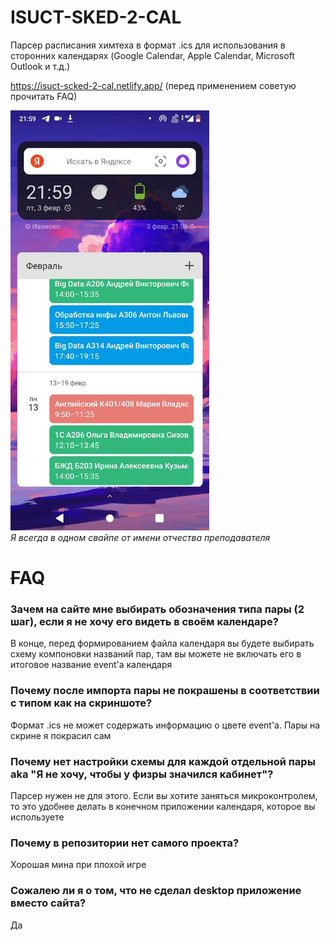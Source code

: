 # ISUCT-SKED-2-CAL
Парсер расписания химтеха в формат .ics для использования в сторонних календарях (Google Calendar, Apple Calendar, Microsoft Outlook и т.д.)  

https://isuct-scked-2-cal.netlify.app/ (перед применением советую прочитать FAQ)

![Google Cal Widget](https://github.com/GeroiGorodskoyZastroiki/isuct-sked-2-cal-new/blob/main/phone.jpg)   
*Я всегда в одном свайпе от имени отчества преподавателя*

# ~~F~~AQ
### Зачем на сайте мне выбирать обозначения типа пары (2 шаг), если я не хочу его видеть в своём календаре?
В конце, перед формированием файла календаря вы будете выбирать схему компоновки названий пар, там вы можете не включать его в итоговое название event'a календаря
### Почему после импорта пары не покрашены в соответствии с типом как на скриншоте?
Формат .ics не может содержать информацию о цвете event'a. Пары на скрине я покрасил сам
### Почему нет настройки схемы для каждой отдельной пары aka "Я не хочу, чтобы у физры значился кабинет"?
Парсер нужен не для этого. Если вы хотите заняться микроконтролем, то это удобнее делать в конечном приложении календаря, которое вы используете
### Почему в репозитории нет самого проекта?
Хорошая мина при плохой игре
### Сожалею ли я о том, что не сделал desktop приложение вместо сайта?
Да
